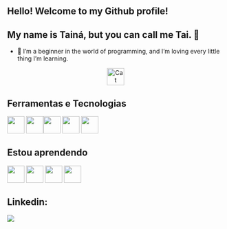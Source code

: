 ## Hello! Welcome to my Github profile!
## My name is Tainá, but you can call me Tai. 👋

- 🌱 I’m a beginner in the world of programming, and I’m loving every little thing I’m learning.

<p align="center">
    <img src="https://media.tenor.com/ea9b1f933f69e6fe35a3fe180d6c94b6/tenor.gif" alt="Cat typing on a laptop" width="40" height="40"/>
</p>

## Ferramentas e Tecnologias

<img loading="lazy" src="https://cdn.jsdelivr.net/gh/devicons/devicon/icons/git/git-original.svg" width="40" height="40"/> <img src="https://cdn.jsdelivr.net/gh/devicons/devicon@latest/icons/mysql/mysql-original.svg" width="40" height="40"/><img src="https://cdn.jsdelivr.net/gh/devicons/devicon@latest/icons/javascript/javascript-original.svg" width="40" height="40"/>
<img src="https://cdn.jsdelivr.net/gh/devicons/devicon@latest/icons/vscode/vscode-original.svg" width="40" height="40"/>
            <img src="https://cdn.jsdelivr.net/gh/devicons/devicon@latest/icons/powershell/powershell-original.svg" width="40" height="40"/>
          
          
          
          
                

## Estou aprendendo

<img loading="lazy" src="https://cdn.jsdelivr.net/gh/devicons/devicon/icons/java/java-original.svg" width="40" height="40"/> <img loading="lazy" src="https://cdn.jsdelivr.net/gh/devicons/devicon/icons/linux/linux-original.svg" width="40" height="40"/>  </svg><img src="https://cdn.jsdelivr.net/gh/devicons/devicon@latest/icons/mysql/mysql-original.svg" width="40" height="40"/>
            <img src="https://cdn.jsdelivr.net/gh/devicons/devicon@latest/icons/python/python-original.svg" width="40" height="40"/>
          
          
          

           
## Linkedin:

<div>
    <a href="https://www.linkedin.com/in/tainaflima" target="_blank"><img src="https://img.shields.io/badge/LinkedIn-0077B5?style=for-the-badge&logo=linkedin&logoColor=white" target="_blank"></a>
</div>

<!--
**TainaFLima/TainaFlima** is a ✨ _special_ ✨ repository because its `README.md` (this file) appears on your GitHub profile.

Here are some ideas to get you started:

- 🔭 I’m currently working on ...
- 🌱 I’m currently learning ...
- 👯 I’m looking to collaborate on ...
- 🤔 I’m looking for help with ...
- 💬 Ask me about ...
- 📫 How to reach me: ...
- 😄 Pronouns: ...
- ⚡ Fun fact: ...
-->

            
